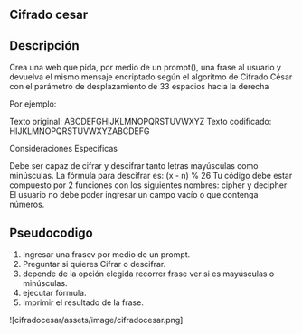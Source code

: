 ## Cifrado cesar
## Descripción
Crea una web que pida, por medio de un prompt(), una frase al usuario y devuelva el mismo mensaje encriptado según el algoritmo de Cifrado César con el parámetro de desplazamiento de 33 espacios hacia la derecha

Por ejemplo:

Texto original: ABCDEFGHIJKLMNOPQRSTUVWXYZ
Texto codificado: HIJKLMNOPQRSTUVWXYZABCDEFG

Consideraciones Específicas

 Debe ser capaz de cifrar y descifrar tanto letras mayúsculas como minúsculas. La fórmula para descifrar es: (x - n) % 26
Tu código debe estar compuesto por 2 funciones con los siguientes nombres: cipher y decipher
El usuario no debe poder ingresar un campo vacío o que contenga números.

## Pseudocodigo
1. Ingresar una frasev por medio de un prompt.
2. Preguntar si quieres Cifrar o descifrar.
3. depende de la opción elegida recorrer frase ver si es mayúsculas o minúsculas.
4. ejecutar fórmula.
5. Imprimir el resultado de la frase.

![cifradocesar/assets/image/cifradocesar.png]
